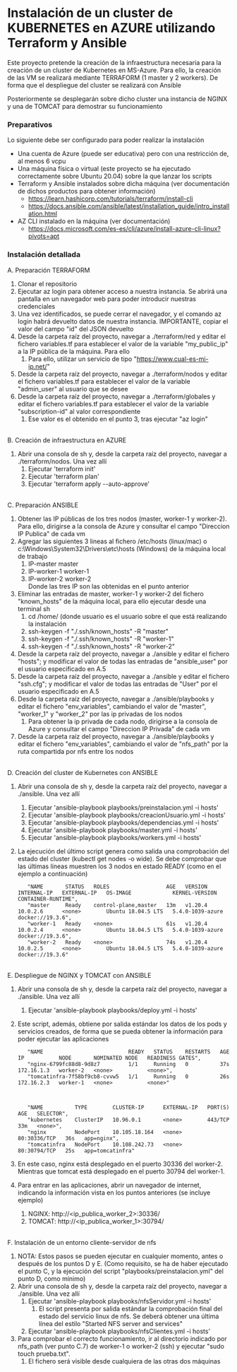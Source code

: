 # Instalación de un cluster de KUBERNETES en AZURE utilizando Terraform y Ansible

Este proyecto pretende la creación de la infraestructura necesaria para la creación de un cluster de Kubernetes en MS-Azure.
Para ello, la creación de las VM se realizará mediante TERRAFORM (1 master y 2 workers). De forma que el despliegue del cluster se realizará con Ansible

Posteriormente se desplegarán sobre dicho cluster una instancia de NGINX y una de TOMCAT para demostrar su funcionamiento


### Preparativos

Lo siguiente debe ser configurado para poder realizar la instalación

* Una cuenta de Azure (puede ser educativa) pero con una restricción de, al menos 6 vcpu
* Una máquina física o virtual (este proyecto se ha ejecutado correctamente sobre Ubuntu 20.04) sobre la que lanzar los scripts
* Terraform y Ansible instalados sobre dicha máquina (ver documentación de dichos productos para obtener información)
    * https://learn.hashicorp.com/tutorials/terraform/install-cli
    * https://docs.ansible.com/ansible/latest/installation_guide/intro_installation.html
* AZ CLI instalado en la máquina (ver documentación)
    * https://docs.microsoft.com/es-es/cli/azure/install-azure-cli-linux?pivots=apt



### Instalación detallada

A. Preparación TERRAFORM

  1. Clonar el repositorio
  2. Ejecutar az login para obtener acceso a nuestra instancia. Se abrirá una pantalla en un navegador web para poder introducir nuestras credenciales
  3. Una vez identificados, se puede cerrar el navegador, y el comando az login habrá devuelto datos de nuestra instancia. IMPORTANTE, copiar el valor del campo "id" del JSON devuelto
  4. Desde la carpeta raíz del proyecto, navegar a ./terraform/red y editar el fichero variables.tf para establecer el valor de la variable "my_public_ip" a la IP pública de la máquina. Para ello
      1. Para ello, utilizar un servicio de tipo "https://www.cual-es-mi-ip.net/"
  5. Desde la carpeta raíz del proyecto, navegar a ./terraform/nodos y editar el fichero variables.tf para establecer el valor de la variable "admin_user" al usuario que se desee
  6. Desde la carpeta raíz del proyecto, navegar a ./terraform/globales y editar el fichero variables.tf para establecer el valor de la variable "subscription-id" al valor correspondiente
      1. Ese valor es el obtenido en el punto 3, tras ejecutar "az login"

<br/>
B. Creación de infraestructura en AZURE

  1. Abrir una consola de sh y, desde la carpeta raíz del proyecto, navegar a ./terraform/nodos. Una vez allí
      1. Ejecutar 'terraform init' 
      2. Ejecutar 'terraform plan'
      3. Ejecutar 'terraform apply --auto-approve'

<br/>
C. Preparación ANSIBLE
 
  1. Obtener las IP públicas de los tres nodos (master, worker-1 y worker-2). Para ello, dirigirse a la consola de Azure y consultar el campo "Direccion IP Publica" de cada vm
  2. Agregar las siguientes 3 lineas al fichero /etc/hosts (linux/mac) o c:\Windows\System32\Drivers\etc\hosts (Windows) de la máquina local de trabajo
      1. IP-master   	master
      2. IP-worker-1   worker-1
      3. IP-worker-2  	worker-2
     <br/>Donde las tres IP son las obtenidas en el punto anterior
  3. Eliminar las entradas de master, worker-1 y worker-2 del fichero "known_hosts" de la máquina local, para ello ejecutar desde una terminal sh
      1. cd /home/<usuario> (donde usuario es el usuario sobre el que está realizando la instalación
      1. ssh-keygen -f "./.ssh/known_hosts" -R "master" 
      2. ssh-keygen -f "./.ssh/known_hosts" -R "worker-1" 
      3. ssh-keygen -f "./.ssh/known_hosts" -R "worker-2" 
  4. Desde la carpeta raíz del proyecto, navegar a ./ansible y editar el fichero "hosts"; y modificar el valor de todas las entradas de "ansible_user" por el usuario especificado en A.5
  5. Desde la carpeta raíz del proyecto, navegar a ./ansible y editar el fichero "ssh.cfg"; y modificar el valor de todas las entradas de "User" por el usuario especificado en A.5
  6. Desde la carpeta raíz del proyecto, navegar a ./ansible/playbooks y editar el fichero "env_variables", cambiando el valor de  "master", "worker_1" y "worker_2" por las ip privadas de los nodos
      1. Para obtener la ip privada de cada nodo, dirigirse a la consola de Azure y consultar el campo "Direccion IP Privada" de cada vm
  7. Desde la carpeta raíz del proyecto, navegar a ./ansible/playbooks y editar el fichero "env_variables", cambiando el valor de  "nfs_path" por la ruta compartida por nfs entre los nodos
      
 
<br/>      
D. Creación del cluster de Kubernetes con ANSIBLE

  1. Abrir una consola de sh y, desde la carpeta raíz del proyecto, navegar a ./ansible. Una vez allí
      1. Ejecutar 'ansible-playbook playbooks/preinstalacion.yml -i hosts' 
      2. Ejecutar 'ansible-playbook playbooks/creacionUsuario.yml -i hosts'
      3. Ejecutar 'ansible-playbook playbooks/dependencias.yml -i hosts'
      4. Ejecutar 'ansible-playbook playbooks/master.yml -i hosts'
      5. Ejecutar 'ansible-playbook playbooks/workers.yml -i hosts'
  2. La ejecución del último script genera como salida una comprobación del estado del cluster (kubectl get nodes -o wide). Se debe comprobar que las últimas líneas muestren los 3 nodos en estado READY (como en el ejemplo a continuación)

            "NAME       STATUS   ROLES                  AGE   VERSION   INTERNAL-IP   EXTERNAL-IP   OS-IMAGE             KERNEL-VERSION     CONTAINER-RUNTIME",
            "master     Ready    control-plane,master   13m   v1.20.4   10.0.2.6      <none>        Ubuntu 18.04.5 LTS   5.4.0-1039-azure   docker://19.3.6",
            "worker-1   Ready    <none>                 61s   v1.20.4   10.0.2.4      <none>        Ubuntu 18.04.5 LTS   5.4.0-1039-azure   docker://19.3.6",
            "worker-2   Ready    <none>                 74s   v1.20.4   10.0.2.5      <none>        Ubuntu 18.04.5 LTS   5.4.0-1039-azure   docker://19.3.6"

<br/>
E. Despliegue de NGINX y TOMCAT con ANSIBLE

  1. Abrir una consola de sh y, desde la carpeta raíz del proyecto, navegar a ./ansible. Una vez allí
      1. Ejecutar 'ansible-playbook playbooks/deploy.yml -i hosts' 
  2. Este script, además, obtiene por salida estándar los datos de los pods y servicios creados, de forma que se pueda obtener la información para poder ejecutar las aplicaciones
  
            "NAME                           READY   STATUS    RESTARTS   AGE   IP           NODE       NOMINATED NODE   READINESS GATES",
            "nginx-6799fc88d8-9d8z7         1/1     Running   0          37s   172.16.1.3   worker-2   <none>           <none>",
            "tomcatinfra-7f58bf9cb8-cvvw5   1/1     Running   0          26s   172.16.2.3   worker-1   <none>           <none>"



            "NAME          TYPE        CLUSTER-IP      EXTERNAL-IP   PORT(S)        AGE   SELECTOR",
            "kubernetes    ClusterIP   10.96.0.1       <none>        443/TCP        33m   <none>",
            "nginx         NodePort    10.105.18.164   <none>        80:30336/TCP   36s   app=nginx",
            "tomcatinfra   NodePort    10.108.242.73   <none>        80:30794/TCP   25s   app=tomcatinfra"

   3. En este caso, nginx está desplegado en el puerto 30336 del worker-2. Mientras que tomcat está desplegado en el puerto 30794 del worker-1.
   4. Para entrar en las aplicaciones, abrir un navegador de internet, indicando la información vista en los puntos anteriores (se incluye ejemplo)
       1. NGINX: http://<ip_publica_worker_2>:30336/
       2. TOMCAT: http://<ip_publica_worker_1>:30794/

<br/>
F. Instalación de un entorno cliente-servidor de nfs

   1. NOTA: Estos pasos se pueden ejecutar en cualquier momento, antes o después de los puntos D y E. (Como requisito, se ha de haber ejecutado el punto C, y la ejecución del script "playbooks/preinstalacion.yml" del punto D, como mínimo)
   2. Abrir una consola de sh y, desde la carpeta raíz del proyecto, navegar a ./ansible. Una vez allí
       1. Ejecutar 'ansible-playbook playbooks/nfsServidor.yml -i hosts'
           1. El script presenta por salida estándar la comprobación final del estado del servicio linux de nfs. Se deberá obtener una última línea del estilo "Started NFS server and services"
       2. Ejecutar 'ansible-playbook playbooks/nfsClientes.yml -i hosts'
   3. Para comprobar el correcto funcionamiento, ir al directorio indicado por nfs_path (ver punto C.7) de worker-1 o worker-2 (ssh) y ejecutar "sudo touch prueba.txt". 
       1. El fichero será visible desde cualquiera de las otras dos máquinas


